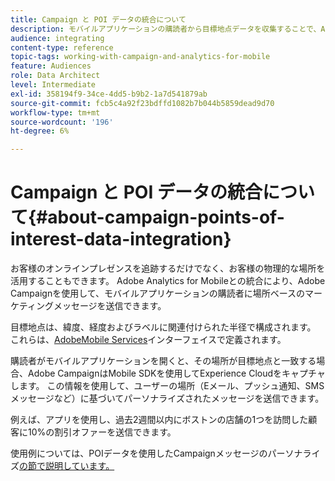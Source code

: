 ```yaml
---
title: Campaign と POI データの統合について
description: モバイルアプリケーションの購読者から目標地点データを収集することで、Adobe Campaignでの統合を通じて、場所ベースのマーケティングメッセージを購読者に送信します。
audience: integrating
content-type: reference
topic-tags: working-with-campaign-and-analytics-for-mobile
feature: Audiences
role: Data Architect
level: Intermediate
exl-id: 358194f9-34ce-4dd5-b9b2-1a7d541879ab
source-git-commit: fcb5c4a92f23bdffd1082b7b044b5859dead9d70
workflow-type: tm+mt
source-wordcount: '196'
ht-degree: 6%

---
```


# Campaign と POI データの統合について{#about-campaign-points-of-interest-data-integration}

お客様のオンラインプレゼンスを追跡するだけでなく、お客様の物理的な場所を活用することもできます。 Adobe Analytics for Mobileとの統合により、Adobe Campaignを使用して、モバイルアプリケーションの購読者に場所ベースのマーケティングメッセージを送信できます。

目標地点は、緯度、経度およびラベルに関連付けられた半径で構成されます。 これらは、[AdobeMobile Services](https://experienceleague.adobe.com/docs/mobile-services/using/home.html)インターフェイスで定義されます。

購読者がモバイルアプリケーションを開くと、その場所が目標地点と一致する場合、Adobe CampaignはMobile SDKを使用してExperience Cloudをキャプチャします。 この情報を使用して、ユーザーの場所（Eメール、プッシュ通知、SMSメッセージなど）に基づいてパーソナライズされたメッセージを送信できます。

例えば、アプリを使用し、過去2週間以内にボストンの店舗の1つを訪問した顧客に10%の割引オファーを送信できます。

使用例については、POIデータを使用したCampaignメッセージのパーソナライズ[の節で説明しています。](../../integrating/using/personalizing-campaign-messages-with-point-of-interest-data.md)
